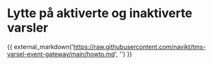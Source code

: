 # Lytte på aktiverte og inaktiverte varsler
{{ external_markdown('https://raw.githubusercontent.com/navikt/tms-varsel-event-gateway/main/howto.md', '') }}
